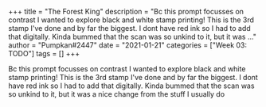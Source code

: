 +++
title = "The Forest King"
description = "Bc this prompt focusses on contrast I wanted to explore black and white stamp printing! This is the 3rd stamp I've done and by far the biggest. I dont have red ink so I had to add that digitally. Kinda bummed that the scan was so unkind to it, but it was ..."
author = "Pumpkan#2447"
date = "2021-01-21"
categories = ["Week 03: TODO"]
tags = []
+++

Bc this prompt focusses on contrast I wanted to explore black and white stamp printing! This is the 3rd stamp I've done and by far the biggest. I dont have red ink so I had to add that digitally. Kinda bummed that the scan was so unkind to it, but it was a nice change from the stuff I usually do

